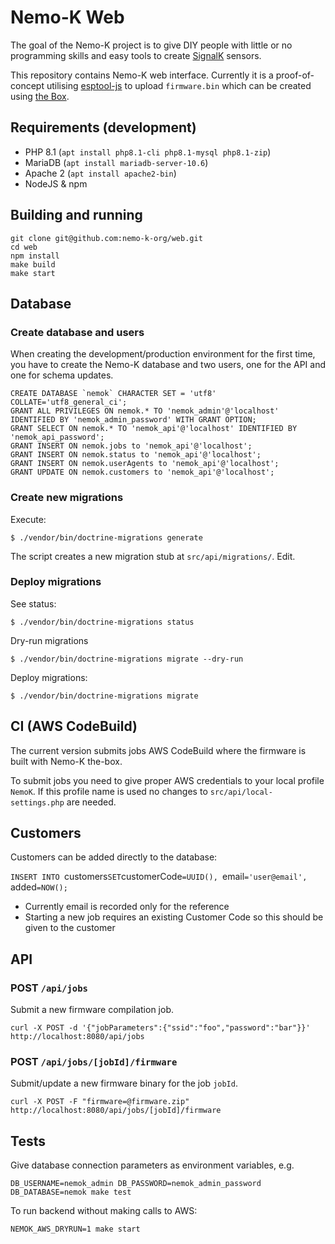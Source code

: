 # Nemo-K Web

The goal of the Nemo-K project is to give DIY people with little or no
programming skills and easy tools to create [SignalK](http://signalk.org/)
sensors.

This repository contains Nemo-K web interface. Currently it is a proof-of-concept
utilising [esptool-js](https://www.npmjs.com/package/esptool-js) to upload
`firmware.bin` which can be created using [the Box](https://github.com/nemo-k-org/the-box).

## Requirements (development)

* PHP 8.1 (`apt install php8.1-cli php8.1-mysql php8.1-zip`)
* MariaDB (`apt install mariadb-server-10.6`)
* Apache 2 (`apt install apache2-bin`)
* NodeJS & npm

## Building and running

```
git clone git@github.com:nemo-k-org/web.git
cd web
npm install
make build
make start
```

## Database

### Create database and users

When creating the development/production environment for the first time, you have to create
the Nemo-K database and two users, one for the API and one for schema updates.

```
CREATE DATABASE `nemok` CHARACTER SET = 'utf8' COLLATE='utf8_general_ci';
GRANT ALL PRIVILEGES ON nemok.* TO 'nemok_admin'@'localhost' IDENTIFIED BY 'nemok_admin_password' WITH GRANT OPTION;
GRANT SELECT ON nemok.* TO 'nemok_api'@'localhost' IDENTIFIED BY 'nemok_api_password';
GRANT INSERT ON nemok.jobs to 'nemok_api'@'localhost';
GRANT INSERT ON nemok.status to 'nemok_api'@'localhost';
GRANT INSERT ON nemok.userAgents to 'nemok_api'@'localhost';
GRANT UPDATE ON nemok.customers to 'nemok_api'@'localhost';
```

### Create new migrations

Execute:

`$ ./vendor/bin/doctrine-migrations generate`

The script creates a new migration stub at `src/api/migrations/`. Edit.

### Deploy migrations

See status:

`$ ./vendor/bin/doctrine-migrations status`

Dry-run migrations

`$ ./vendor/bin/doctrine-migrations migrate --dry-run`

Deploy migrations:

`$ ./vendor/bin/doctrine-migrations migrate`

## CI (AWS CodeBuild)

The current version submits jobs AWS CodeBuild where the firmware is built with Nemo-K
the-box.

To submit jobs you need to give proper AWS credentials to your local profile
`NemoK`. If this profile name is used no changes to `src/api/local-settings.php`
are needed.

## Customers

Customers can be added directly to the database:

`INSERT INTO `customers` SET `customerCode`=UUID(), `email`='user@email', `added`=NOW();`

* Currently email is recorded only for the reference
* Starting a new job requires an existing Customer Code so this should be given to the customer

## API

### POST `/api/jobs`

Submit a new firmware compilation job.

`curl -X POST -d '{"jobParameters":{"ssid":"foo","password":"bar"}}' http://localhost:8080/api/jobs`

### POST `/api/jobs/[jobId]/firmware`

Submit/update a new firmware binary for the job `jobId`.

`curl -X POST -F "firmware=@firmware.zip" http://localhost:8080/api/jobs/[jobId]/firmware`

## Tests

Give database connection parameters as environment variables, e.g.

`DB_USERNAME=nemok_admin DB_PASSWORD=nemok_admin_password DB_DATABASE=nemok make test`

To run backend without making calls to AWS:

`NEMOK_AWS_DRYRUN=1 make start`
